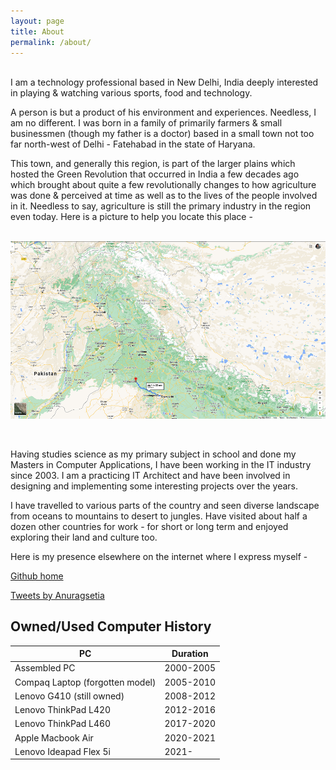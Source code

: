 ```yaml
---
layout: page
title: About
permalink: /about/
---
```

<BR>
I am a technology professional based in New Delhi, India deeply interested in  playing & watching various sports, food and technology.

A person is but a product of his environment and experiences. Needless, I am no different. I was born in a family of primarily farmers & small businessmen (though my father is a doctor) based in a small town not too far north-west of Delhi - Fatehabad in the state of Haryana. 

This town, and generally this region, is part of the larger plains which hosted the Green Revolution that occurred in India a few decades ago which brought about quite a few revolutionally changes to how agriculture was done & perceived at time as well as to the lives of the people involved in it. Needless to say, agriculture is still the primary industry in the region even today. Here is a picture to help you locate this place -
<BR>
<BR>

![Fatehabad](resources/fatehabad.png)

<BR>

Having studies science as my primary subject in school and done my Masters in Computer Applications, I have been working in the IT industry since 2003. I am a practicing IT Architect and have been involved in designing and implementing some interesting projects over the years.

I have travelled to various parts of the country and seen diverse landscape from oceans to mountains to desert to jungles. Have visited about half a dozen other countries for work - for short or long term and enjoyed exploring their land and culture too.

Here is my presence elsewhere on the internet where I express myself -

[Github home](https://www.github.com/anuragsetia)

[Tweets by Anuragsetia](https://twitter.com/Anuragsetia)


## Owned/Used Computer History

|PC           | Duration    |
| ----------- | ----------- |
|Assembled PC | 2000-2005   |
|Compaq Laptop (forgotten model)| 2005-2010   |
|Lenovo G410 (still owned)      | 2008-2012   |
|Lenovo ThinkPad L420           | 2012-2016   |
|Lenovo ThinkPad L460           | 2017-2020   |
|Apple Macbook Air              | 2020-2021   |
|Lenovo Ideapad Flex 5i         | 2021-       |
